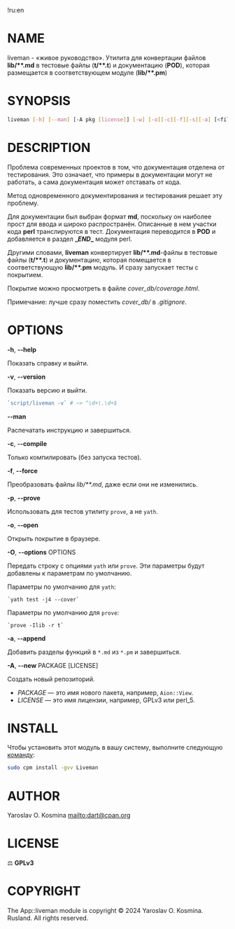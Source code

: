 !ru:en
# NAME

liveman - «живое руководство». Утилита для конвертации файлов **lib/\*\*.md** в тестовые файлы (**t/\*\*.t**) и документацию (**POD**), которая размещается в соответствующем модуле (**lib/\*\*.pm**)

# SYNOPSIS

```sh
liveman [-h] [--man] [-A pkg [license]] [-w] [-o][-c][-f][-s][-a] [<files> ...]
```

# DESCRIPTION

Проблема современных проектов в том, что документация отделена от тестирования.
Это означает, что примеры в документации могут не работать, а сама документация может отставать от кода.

Метод одновременного документирования и тестирования решает эту проблему.

Для документации был выбран формат **md**, поскольку он наиболее прост для ввода и широко распространён.
Описанные в нем участки кода **perl** транслируются в тест. Документация переводится в **POD** и добавляется в раздел **\__END__** модуля perl.

Другими словами, **liveman** конвертирует **lib/\*\*.md**-файлы в тестовые файлы (**t/\*\*.t**) и документацию, которая помещается в соответствующую **lib/\*\*.pm** модуль. И сразу запускает тесты с покрытием.

Покрытие можно просмотреть в файле *cover_db/coverage.html*.

Примечание: лучше сразу поместить *cover_db/* в *.gitignore*.

# OPTIONS

**-h**, **--help**

Показать справку и выйти.

**-v**, **--version**

Показать версию и выйти.

```perl
`script/liveman -v` # ~> ^\d+\.\d+$
```

**--man**

Распечатать инструкцию и завершиться.

**-c**, **--compile**

Только компилировать (без запуска тестов).

**-f**, **--force**

Преобразовать файлы *lib/\*\*.md*, даже если они не изменились.

**-p**, **--prove**

Использовать для тестов утилиту `prove`, а не `yath`.

**-o**, **--open**

Открыть покрытие в браузере.

**-O**, **--options** OPTIONS

Передать строку с опциями `yath` или `prove`. Эти параметры будут добавлены к параметрам по умолчанию.

Параметры по умолчанию для `yath`:

    `yath test -j4 --cover`

Параметры по умолчанию для `prove`:

    `prove -Ilib -r t`

**-а**, **--append**

Добавить разделы функций в `*.md` из `*.pm` и завершиться.

**-A**, **--new** PACKAGE \[LICENSE]

Создать новый репозиторий.

* *PACKAGE* — это имя нового пакета, например, `Aion::View`.
* *LICENSE* — это имя лицензии, например, GPLv3 или perl_5.


# INSTALL

Чтобы установить этот модуль в вашу систему, выполните следующую [команду](https://metacpan.org/pod/App::cpm):

```sh
sudo cpm install -gvv Liveman
```

# AUTHOR

Yaroslav O. Kosmina <mailto:dart@cpan.org>

# LICENSE

⚖ **GPLv3**

# COPYRIGHT

The App::liveman module is copyright © 2024 Yaroslav O. Kosmina. Rusland. All rights reserved.
